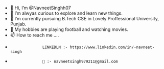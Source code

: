 - 👋 Hi, I’m @NavneetSinghh07
- 👀 I’m alwyas curious to explore and learn new things.
- 🌱 I’m currently pursuing B.Tech CSE in Lovely Proffessional University, Punjab.
- 💞️ My hobbies are playing football and watching movies.
- 📫 How to reach me ....
-                   LINKEDLN :- https://www.linkedin.com/in/-navneet-singh
-                   📧 :- navneetsingh979211@gmail.com
<!---
NavneetSinghh07/NavneetSinghh07 is a ✨ special ✨ repository because its `README.md` (this file) appears on your GitHub profile.
You can click the Preview link to take a look at your changes.
--->

